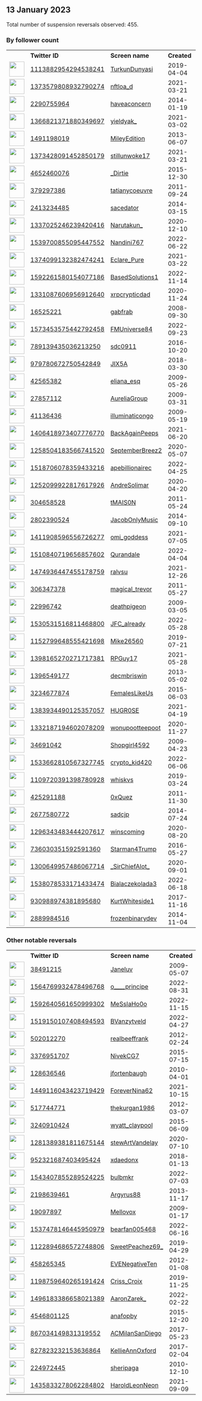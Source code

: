 
## 13 January 2023
Total number of suspension reversals observed: 455.

### By follower count
<table><tr><th></th><th align="left">Twitter ID</th><th align="left">Screen name</th>
<th align="left">Created</th><th align="left">Status</th><th align="left">Suspended</th><th align="left">Followers</th>
<tr><td><a href="https://pbs.twimg.com/profile_images/1389584741863759873/t-Ucqw8p_normal.jpg"><img src="https://pbs.twimg.com/profile_images/1389584741863759873/t-Ucqw8p_normal.jpg" width="40px" height="40px" align="center"/></a></td><td><a href="https://twitter.com/intent/user?user_id=1113882954294538241">1113882954294538241</a></td><td><a href="https://twitter.com/TurkunDunyasi">TurkunDunyasi</a></td><td>2019-04-04</td><td align="center"></td><td>2023-01-09</td><td>105064</td></tr>
<tr><td><a href="https://pbs.twimg.com/profile_images/1546236224972546048/QxSbUayp_normal.jpg"><img src="https://pbs.twimg.com/profile_images/1546236224972546048/QxSbUayp_normal.jpg" width="40px" height="40px" align="center"/></a></td><td><a href="https://twitter.com/intent/user?user_id=1373579808932790274">1373579808932790274</a></td><td><a href="https://twitter.com/nftloa_d">nftloa_d</a></td><td>2021-03-21</td><td align="center"></td><td>2023-01-09</td><td>46989</td></tr>
<tr><td><a href="https://pbs.twimg.com/profile_images/1419624665211879424/RCRrKihx_normal.jpg"><img src="https://pbs.twimg.com/profile_images/1419624665211879424/RCRrKihx_normal.jpg" width="40px" height="40px" align="center"/></a></td><td><a href="https://twitter.com/intent/user?user_id=2290755964">2290755964</a></td><td><a href="https://twitter.com/haveaconcern">haveaconcern</a></td><td>2014-01-19</td><td align="center"></td><td>2022-12-29</td><td>41253</td></tr>
<tr><td><a href="https://pbs.twimg.com/profile_images/1618279439388786691/MX12v98d_normal.jpg"><img src="https://pbs.twimg.com/profile_images/1618279439388786691/MX12v98d_normal.jpg" width="40px" height="40px" align="center"/></a></td><td><a href="https://twitter.com/intent/user?user_id=1366821371880349697">1366821371880349697</a></td><td><a href="https://twitter.com/yieldyak_">yieldyak_</a></td><td>2021-03-02</td><td align="center"></td><td>2022-12-19</td><td>25157</td></tr>
<tr><td><a href="https://pbs.twimg.com/profile_images/1614068672498114563/ypFgCyFV_normal.jpg"><img src="https://pbs.twimg.com/profile_images/1614068672498114563/ypFgCyFV_normal.jpg" width="40px" height="40px" align="center"/></a></td><td><a href="https://twitter.com/intent/user?user_id=1491198019">1491198019</a></td><td><a href="https://twitter.com/MileyEdition">MileyEdition</a></td><td>2013-06-07</td><td align="center"></td><td>2022-09-16</td><td>22081</td></tr>
<tr><td><a href="https://pbs.twimg.com/profile_images/1601956483624730624/awe4gVK__normal.jpg"><img src="https://pbs.twimg.com/profile_images/1601956483624730624/awe4gVK__normal.jpg" width="40px" height="40px" align="center"/></a></td><td><a href="https://twitter.com/intent/user?user_id=1373428091452850179">1373428091452850179</a></td><td><a href="https://twitter.com/stillunwoke17">stillunwoke17</a></td><td>2021-03-21</td><td align="center"></td><td>2022-12-28</td><td>22016</td></tr>
<tr><td><a href="https://pbs.twimg.com/profile_images/1115373411738501120/PrxaC2Hi_normal.jpg"><img src="https://pbs.twimg.com/profile_images/1115373411738501120/PrxaC2Hi_normal.jpg" width="40px" height="40px" align="center"/></a></td><td><a href="https://twitter.com/intent/user?user_id=4652460076">4652460076</a></td><td><a href="https://twitter.com/_Dirtie">_Dirtie</a></td><td>2015-12-30</td><td align="center"></td><td>2023-01-09</td><td>18642</td></tr>
<tr><td><a href="https://pbs.twimg.com/profile_images/1625760149/photo-Tatiana_normal.jpg"><img src="https://pbs.twimg.com/profile_images/1625760149/photo-Tatiana_normal.jpg" width="40px" height="40px" align="center"/></a></td><td><a href="https://twitter.com/intent/user?user_id=379297386">379297386</a></td><td><a href="https://twitter.com/tatianycoeuvre">tatianycoeuvre</a></td><td>2011-09-24</td><td align="center"></td><td>2022-05-28</td><td>16454</td></tr>
<tr><td><a href="https://pbs.twimg.com/profile_images/1531710193683374083/f2Y1cyg6_normal.jpg"><img src="https://pbs.twimg.com/profile_images/1531710193683374083/f2Y1cyg6_normal.jpg" width="40px" height="40px" align="center"/></a></td><td><a href="https://twitter.com/intent/user?user_id=2413234485">2413234485</a></td><td><a href="https://twitter.com/sacedator">sacedator</a></td><td>2014-03-15</td><td align="center"></td><td>2023-01-09</td><td>15824</td></tr>
<tr><td><a href="https://pbs.twimg.com/profile_images/1618279733648838656/w6mT4VnV_normal.jpg"><img src="https://pbs.twimg.com/profile_images/1618279733648838656/w6mT4VnV_normal.jpg" width="40px" height="40px" align="center"/></a></td><td><a href="https://twitter.com/intent/user?user_id=1337025246239420416">1337025246239420416</a></td><td><a href="https://twitter.com/Narutakun_">Narutakun_</a></td><td>2020-12-10</td><td align="center"></td><td>2022-11-19</td><td>15676</td></tr>
<tr><td><a href="https://pbs.twimg.com/profile_images/1556339920314085376/iSGXULTg_normal.jpg"><img src="https://pbs.twimg.com/profile_images/1556339920314085376/iSGXULTg_normal.jpg" width="40px" height="40px" align="center"/></a></td><td><a href="https://twitter.com/intent/user?user_id=1539700855095447552">1539700855095447552</a></td><td><a href="https://twitter.com/Nandini767">Nandini767</a></td><td>2022-06-22</td><td align="center"></td><td>2023-01-08</td><td>15466</td></tr>
<tr><td><a href="https://pbs.twimg.com/profile_images/1583916407611305984/V7D46QuK_normal.jpg"><img src="https://pbs.twimg.com/profile_images/1583916407611305984/V7D46QuK_normal.jpg" width="40px" height="40px" align="center"/></a></td><td><a href="https://twitter.com/intent/user?user_id=1374099132382474241">1374099132382474241</a></td><td><a href="https://twitter.com/Eclare_Pure">Eclare_Pure</a></td><td>2021-03-22</td><td align="center"></td><td>2022-12-04</td><td>13038</td></tr>
<tr><td><a href="https://pbs.twimg.com/profile_images/1615247405988909056/BQxfvg2P_normal.jpg"><img src="https://pbs.twimg.com/profile_images/1615247405988909056/BQxfvg2P_normal.jpg" width="40px" height="40px" align="center"/></a></td><td><a href="https://twitter.com/intent/user?user_id=1592261580154077186">1592261580154077186</a></td><td><a href="https://twitter.com/BasedSolutions1">BasedSolutions1</a></td><td>2022-11-14</td><td align="center"></td><td>2023-01-07</td><td>12125</td></tr>
<tr><td><a href="https://pbs.twimg.com/profile_images/1614281218199093250/kUz98nIQ_normal.jpg"><img src="https://pbs.twimg.com/profile_images/1614281218199093250/kUz98nIQ_normal.jpg" width="40px" height="40px" align="center"/></a></td><td><a href="https://twitter.com/intent/user?user_id=1331087606956912640">1331087606956912640</a></td><td><a href="https://twitter.com/xrpcrypticdad">xrpcrypticdad</a></td><td>2020-11-24</td><td align="center"></td><td>2022-10-29</td><td>10724</td></tr>
<tr><td><a href="https://pbs.twimg.com/profile_images/1613624873439399936/WIwfIbzW_normal.jpg"><img src="https://pbs.twimg.com/profile_images/1613624873439399936/WIwfIbzW_normal.jpg" width="40px" height="40px" align="center"/></a></td><td><a href="https://twitter.com/intent/user?user_id=16525221">16525221</a></td><td><a href="https://twitter.com/gabfrab">gabfrab</a></td><td>2008-09-30</td><td align="center"></td><td>2023-01-12</td><td>10615</td></tr>
<tr><td><a href="https://pbs.twimg.com/profile_images/1620392074649665536/CO9Xcs4O_normal.jpg"><img src="https://pbs.twimg.com/profile_images/1620392074649665536/CO9Xcs4O_normal.jpg" width="40px" height="40px" align="center"/></a></td><td><a href="https://twitter.com/intent/user?user_id=1573453575442792458">1573453575442792458</a></td><td><a href="https://twitter.com/FMUniverse84">FMUniverse84</a></td><td>2022-09-23</td><td align="center"></td><td>2023-01-10</td><td>9786</td></tr>
<tr><td><a href="https://pbs.twimg.com/profile_images/951587157310935040/LebuDghX_normal.jpg"><img src="https://pbs.twimg.com/profile_images/951587157310935040/LebuDghX_normal.jpg" width="40px" height="40px" align="center"/></a></td><td><a href="https://twitter.com/intent/user?user_id=789139435036213250">789139435036213250</a></td><td><a href="https://twitter.com/sdc0911">sdc0911</a></td><td>2016-10-20</td><td align="center"></td><td></td><td>8915</td></tr>
<tr><td><a href="https://pbs.twimg.com/profile_images/1570701595960131585/A5wUTNEj_normal.jpg"><img src="https://pbs.twimg.com/profile_images/1570701595960131585/A5wUTNEj_normal.jpg" width="40px" height="40px" align="center"/></a></td><td><a href="https://twitter.com/intent/user?user_id=979780672750542849">979780672750542849</a></td><td><a href="https://twitter.com/JIX5A">JIX5A</a></td><td>2018-03-30</td><td align="center"></td><td>2022-10-06</td><td>8498</td></tr>
<tr><td><a href="https://pbs.twimg.com/profile_images/1613904830950408198/QlFaGeIT_normal.jpg"><img src="https://pbs.twimg.com/profile_images/1613904830950408198/QlFaGeIT_normal.jpg" width="40px" height="40px" align="center"/></a></td><td><a href="https://twitter.com/intent/user?user_id=42565382">42565382</a></td><td><a href="https://twitter.com/eliana_esq">eliana_esq</a></td><td>2009-05-26</td><td align="center"></td><td>2023-01-09</td><td>8010</td></tr>
<tr><td><a href="https://pbs.twimg.com/profile_images/719585101999435777/BEuAL3si_normal.jpg"><img src="https://pbs.twimg.com/profile_images/719585101999435777/BEuAL3si_normal.jpg" width="40px" height="40px" align="center"/></a></td><td><a href="https://twitter.com/intent/user?user_id=27857112">27857112</a></td><td><a href="https://twitter.com/AureliaGroup">AureliaGroup</a></td><td>2009-03-31</td><td align="center"></td><td></td><td>7614</td></tr>
<tr><td><a href="https://pbs.twimg.com/profile_images/1613168047606439936/rtVJyF5C_normal.png"><img src="https://pbs.twimg.com/profile_images/1613168047606439936/rtVJyF5C_normal.png" width="40px" height="40px" align="center"/></a></td><td><a href="https://twitter.com/intent/user?user_id=41136436">41136436</a></td><td><a href="https://twitter.com/illuminaticongo">illuminaticongo</a></td><td>2009-05-19</td><td align="center"></td><td>2023-01-12</td><td>7063</td></tr>
<tr><td><a href="https://pbs.twimg.com/profile_images/1518361760612376578/D-dYS3X__normal.jpg"><img src="https://pbs.twimg.com/profile_images/1518361760612376578/D-dYS3X__normal.jpg" width="40px" height="40px" align="center"/></a></td><td><a href="https://twitter.com/intent/user?user_id=1406418973407776770">1406418973407776770</a></td><td><a href="https://twitter.com/BackAgainPeeps">BackAgainPeeps</a></td><td>2021-06-20</td><td align="center"></td><td>2022-05-19</td><td>7059</td></tr>
<tr><td><a href="https://pbs.twimg.com/profile_images/1299501813809414144/m6QdJCkb_normal.jpg"><img src="https://pbs.twimg.com/profile_images/1299501813809414144/m6QdJCkb_normal.jpg" width="40px" height="40px" align="center"/></a></td><td><a href="https://twitter.com/intent/user?user_id=1258504183566741520">1258504183566741520</a></td><td><a href="https://twitter.com/SeptemberBreez2">SeptemberBreez2</a></td><td>2020-05-07</td><td align="center"></td><td>2023-01-09</td><td>6323</td></tr>
<tr><td><a href="https://pbs.twimg.com/profile_images/1608520773496365058/Fg2DiGxX_normal.jpg"><img src="https://pbs.twimg.com/profile_images/1608520773496365058/Fg2DiGxX_normal.jpg" width="40px" height="40px" align="center"/></a></td><td><a href="https://twitter.com/intent/user?user_id=1518706078359433216">1518706078359433216</a></td><td><a href="https://twitter.com/apebillionairec">apebillionairec</a></td><td>2022-04-25</td><td align="center"></td><td>2023-01-13</td><td>5842</td></tr>
<tr><td><a href="https://pbs.twimg.com/profile_images/1612541588944592915/RPJmrX52_normal.jpg"><img src="https://pbs.twimg.com/profile_images/1612541588944592915/RPJmrX52_normal.jpg" width="40px" height="40px" align="center"/></a></td><td><a href="https://twitter.com/intent/user?user_id=1252099922817617926">1252099922817617926</a></td><td><a href="https://twitter.com/AndreSolimar">AndreSolimar</a></td><td>2020-04-20</td><td align="center"></td><td>2023-01-03</td><td>5724</td></tr>
<tr><td><a href="https://pbs.twimg.com/profile_images/1601297364152733696/-5hRbqHg_normal.jpg"><img src="https://pbs.twimg.com/profile_images/1601297364152733696/-5hRbqHg_normal.jpg" width="40px" height="40px" align="center"/></a></td><td><a href="https://twitter.com/intent/user?user_id=304658528">304658528</a></td><td><a href="https://twitter.com/tMAIS0N">tMAIS0N</a></td><td>2011-05-24</td><td align="center"></td><td>2023-01-13</td><td>5539</td></tr>
<tr><td><a href="https://pbs.twimg.com/profile_images/1563694410155663360/wGF_IT-g_normal.jpg"><img src="https://pbs.twimg.com/profile_images/1563694410155663360/wGF_IT-g_normal.jpg" width="40px" height="40px" align="center"/></a></td><td><a href="https://twitter.com/intent/user?user_id=2802390524">2802390524</a></td><td><a href="https://twitter.com/JacobOnlyMusic">JacobOnlyMusic</a></td><td>2014-09-10</td><td align="center"></td><td>2023-01-10</td><td>5388</td></tr>
<tr><td><a href="https://pbs.twimg.com/profile_images/1589031940111278080/YCKZEXrV_normal.jpg"><img src="https://pbs.twimg.com/profile_images/1589031940111278080/YCKZEXrV_normal.jpg" width="40px" height="40px" align="center"/></a></td><td><a href="https://twitter.com/intent/user?user_id=1411908596556726277">1411908596556726277</a></td><td><a href="https://twitter.com/omi_goddess">omi_goddess</a></td><td>2021-07-05</td><td align="center"></td><td>2023-01-10</td><td>5242</td></tr>
<tr><td><a href="https://pbs.twimg.com/profile_images/1584556255154257920/C9cWV3vZ_normal.jpg"><img src="https://pbs.twimg.com/profile_images/1584556255154257920/C9cWV3vZ_normal.jpg" width="40px" height="40px" align="center"/></a></td><td><a href="https://twitter.com/intent/user?user_id=1510840719656857602">1510840719656857602</a></td><td><a href="https://twitter.com/Qurandale">Qurandale</a></td><td>2022-04-04</td><td align="center"></td><td>2023-01-10</td><td>5006</td></tr>
<tr><td><a href="https://pbs.twimg.com/profile_images/1620883860140466176/4FpvQhTW_normal.jpg"><img src="https://pbs.twimg.com/profile_images/1620883860140466176/4FpvQhTW_normal.jpg" width="40px" height="40px" align="center"/></a></td><td><a href="https://twitter.com/intent/user?user_id=1474936447455178759">1474936447455178759</a></td><td><a href="https://twitter.com/ralvsu">ralvsu</a></td><td>2021-12-26</td><td align="center"></td><td>2023-01-12</td><td>4681</td></tr>
<tr><td><a href="https://pbs.twimg.com/profile_images/1618473942938681344/aV3sZZhy_normal.jpg"><img src="https://pbs.twimg.com/profile_images/1618473942938681344/aV3sZZhy_normal.jpg" width="40px" height="40px" align="center"/></a></td><td><a href="https://twitter.com/intent/user?user_id=306347378">306347378</a></td><td><a href="https://twitter.com/magical_trevor">magical_trevor</a></td><td>2011-05-27</td><td align="center"></td><td></td><td>4640</td></tr>
<tr><td><a href="https://pbs.twimg.com/profile_images/1622628220758806530/W1z0_Dl8_normal.png"><img src="https://pbs.twimg.com/profile_images/1622628220758806530/W1z0_Dl8_normal.png" width="40px" height="40px" align="center"/></a></td><td><a href="https://twitter.com/intent/user?user_id=22996742">22996742</a></td><td><a href="https://twitter.com/deathpigeon">deathpigeon</a></td><td>2009-03-05</td><td align="center"></td><td>2023-01-09</td><td>4636</td></tr>
<tr><td><a href="https://pbs.twimg.com/profile_images/1557842828524388355/3ne3VT8G_normal.jpg"><img src="https://pbs.twimg.com/profile_images/1557842828524388355/3ne3VT8G_normal.jpg" width="40px" height="40px" align="center"/></a></td><td><a href="https://twitter.com/intent/user?user_id=1530531516811468800">1530531516811468800</a></td><td><a href="https://twitter.com/JFC_already">JFC_already</a></td><td>2022-05-28</td><td align="center"></td><td>2023-01-09</td><td>4629</td></tr>
<tr><td><a href="https://pbs.twimg.com/profile_images/1316936314483281921/6_VDQ-pv_normal.jpg"><img src="https://pbs.twimg.com/profile_images/1316936314483281921/6_VDQ-pv_normal.jpg" width="40px" height="40px" align="center"/></a></td><td><a href="https://twitter.com/intent/user?user_id=1152799648555421698">1152799648555421698</a></td><td><a href="https://twitter.com/Mike26560">Mike26560</a></td><td>2019-07-21</td><td align="center"></td><td>2022-12-25</td><td>4111</td></tr>
<tr><td><a href="https://pbs.twimg.com/profile_images/1613371663298736131/jrxILuwp_normal.png"><img src="https://pbs.twimg.com/profile_images/1613371663298736131/jrxILuwp_normal.png" width="40px" height="40px" align="center"/></a></td><td><a href="https://twitter.com/intent/user?user_id=1398165270271717381">1398165270271717381</a></td><td><a href="https://twitter.com/RPGuy17">RPGuy17</a></td><td>2021-05-28</td><td align="center"></td><td>2023-01-10</td><td>3980</td></tr>
<tr><td><a href="https://pbs.twimg.com/profile_images/1599062663442534400/WFJOp7cS_normal.jpg"><img src="https://pbs.twimg.com/profile_images/1599062663442534400/WFJOp7cS_normal.jpg" width="40px" height="40px" align="center"/></a></td><td><a href="https://twitter.com/intent/user?user_id=1396549177">1396549177</a></td><td><a href="https://twitter.com/decmbriswin">decmbriswin</a></td><td>2013-05-02</td><td align="center"></td><td>2022-12-22</td><td>3831</td></tr>
<tr><td><a href="https://pbs.twimg.com/profile_images/989617369138974720/M3_rHmrO_normal.jpg"><img src="https://pbs.twimg.com/profile_images/989617369138974720/M3_rHmrO_normal.jpg" width="40px" height="40px" align="center"/></a></td><td><a href="https://twitter.com/intent/user?user_id=3234677874">3234677874</a></td><td><a href="https://twitter.com/FemalesLikeUs">FemalesLikeUs</a></td><td>2015-06-03</td><td align="center">👋</td><td></td><td>3801</td></tr>
<tr><td><a href="https://pbs.twimg.com/profile_images/1620639336227127298/3MktOTUZ_normal.jpg"><img src="https://pbs.twimg.com/profile_images/1620639336227127298/3MktOTUZ_normal.jpg" width="40px" height="40px" align="center"/></a></td><td><a href="https://twitter.com/intent/user?user_id=1383934490125357057">1383934490125357057</a></td><td><a href="https://twitter.com/HUGR0SE">HUGR0SE</a></td><td>2021-04-19</td><td align="center"></td><td>2023-01-10</td><td>3732</td></tr>
<tr><td><a href="https://pbs.twimg.com/profile_images/1621520859491082246/MET8lNfb_normal.jpg"><img src="https://pbs.twimg.com/profile_images/1621520859491082246/MET8lNfb_normal.jpg" width="40px" height="40px" align="center"/></a></td><td><a href="https://twitter.com/intent/user?user_id=1332187194602078209">1332187194602078209</a></td><td><a href="https://twitter.com/wonupootteepoot">wonupootteepoot</a></td><td>2020-11-27</td><td align="center"></td><td>2023-01-01</td><td>3514</td></tr>
<tr><td><a href="https://pbs.twimg.com/profile_images/1296129628474466306/tj2SR3pz_normal.jpg"><img src="https://pbs.twimg.com/profile_images/1296129628474466306/tj2SR3pz_normal.jpg" width="40px" height="40px" align="center"/></a></td><td><a href="https://twitter.com/intent/user?user_id=34691042">34691042</a></td><td><a href="https://twitter.com/Shopgirl4592">Shopgirl4592</a></td><td>2009-04-23</td><td align="center"></td><td>2023-01-08</td><td>3368</td></tr>
<tr><td><a href="https://pbs.twimg.com/profile_images/1605790370301976577/3LEHHZrb_normal.png"><img src="https://pbs.twimg.com/profile_images/1605790370301976577/3LEHHZrb_normal.png" width="40px" height="40px" align="center"/></a></td><td><a href="https://twitter.com/intent/user?user_id=1533662810567327745">1533662810567327745</a></td><td><a href="https://twitter.com/crypto_kid420">crypto_kid420</a></td><td>2022-06-06</td><td align="center"></td><td>2023-01-13</td><td>3313</td></tr>
<tr><td><a href="https://pbs.twimg.com/profile_images/1618561294252273664/3MmWYfiX_normal.jpg"><img src="https://pbs.twimg.com/profile_images/1618561294252273664/3MmWYfiX_normal.jpg" width="40px" height="40px" align="center"/></a></td><td><a href="https://twitter.com/intent/user?user_id=1109720391398780928">1109720391398780928</a></td><td><a href="https://twitter.com/whiskvs">whiskvs</a></td><td>2019-03-24</td><td align="center">🔒</td><td>2022-11-17</td><td>3040</td></tr>
<tr><td><a href="https://pbs.twimg.com/profile_images/1464339802573180932/z8iEmpFz_normal.jpg"><img src="https://pbs.twimg.com/profile_images/1464339802573180932/z8iEmpFz_normal.jpg" width="40px" height="40px" align="center"/></a></td><td><a href="https://twitter.com/intent/user?user_id=425291188">425291188</a></td><td><a href="https://twitter.com/0xQuez">0xQuez</a></td><td>2011-11-30</td><td align="center"></td><td>2023-01-12</td><td>3035</td></tr>
<tr><td><a href="https://pbs.twimg.com/profile_images/1289228625385070593/J1ydcd_k_normal.jpg"><img src="https://pbs.twimg.com/profile_images/1289228625385070593/J1ydcd_k_normal.jpg" width="40px" height="40px" align="center"/></a></td><td><a href="https://twitter.com/intent/user?user_id=2677580772">2677580772</a></td><td><a href="https://twitter.com/sadcjp">sadcjp</a></td><td>2014-07-24</td><td align="center"></td><td>2022-10-21</td><td>3014</td></tr>
<tr><td><a href="https://pbs.twimg.com/profile_images/1614150311287099392/gK-GNNTR_normal.jpg"><img src="https://pbs.twimg.com/profile_images/1614150311287099392/gK-GNNTR_normal.jpg" width="40px" height="40px" align="center"/></a></td><td><a href="https://twitter.com/intent/user?user_id=1296343483444207617">1296343483444207617</a></td><td><a href="https://twitter.com/winscoming">winscoming</a></td><td>2020-08-20</td><td align="center">🔒</td><td>2022-11-18</td><td>2935</td></tr>
<tr><td><a href="https://pbs.twimg.com/profile_images/1616155575536214016/9JPvrhwz_normal.jpg"><img src="https://pbs.twimg.com/profile_images/1616155575536214016/9JPvrhwz_normal.jpg" width="40px" height="40px" align="center"/></a></td><td><a href="https://twitter.com/intent/user?user_id=736030351592591360">736030351592591360</a></td><td><a href="https://twitter.com/Starman4Trump">Starman4Trump</a></td><td>2016-05-27</td><td align="center"></td><td></td><td>2732</td></tr>
<tr><td><a href="https://pbs.twimg.com/profile_images/1619402314389008384/Df6D90ar_normal.jpg"><img src="https://pbs.twimg.com/profile_images/1619402314389008384/Df6D90ar_normal.jpg" width="40px" height="40px" align="center"/></a></td><td><a href="https://twitter.com/intent/user?user_id=1300649957486067714">1300649957486067714</a></td><td><a href="https://twitter.com/_SirChiefAlot_">_SirChiefAlot_</a></td><td>2020-09-01</td><td align="center"></td><td>2023-01-08</td><td>2725</td></tr>
<tr><td><a href="https://pbs.twimg.com/profile_images/1582986204894662656/tV-_lxWE_normal.jpg"><img src="https://pbs.twimg.com/profile_images/1582986204894662656/tV-_lxWE_normal.jpg" width="40px" height="40px" align="center"/></a></td><td><a href="https://twitter.com/intent/user?user_id=1538078533171433474">1538078533171433474</a></td><td><a href="https://twitter.com/Bialaczekolada3">Bialaczekolada3</a></td><td>2022-06-18</td><td align="center"></td><td>2022-12-12</td><td>2643</td></tr>
<tr><td><a href="https://pbs.twimg.com/profile_images/944675147302150144/YxHd2BQ4_normal.jpg"><img src="https://pbs.twimg.com/profile_images/944675147302150144/YxHd2BQ4_normal.jpg" width="40px" height="40px" align="center"/></a></td><td><a href="https://twitter.com/intent/user?user_id=930988974381895680">930988974381895680</a></td><td><a href="https://twitter.com/KurtWhiteside1">KurtWhiteside1</a></td><td>2017-11-16</td><td align="center"></td><td></td><td>2612</td></tr>
<tr><td><a href="https://pbs.twimg.com/profile_images/1048244525502816256/EuIwAowm_normal.jpg"><img src="https://pbs.twimg.com/profile_images/1048244525502816256/EuIwAowm_normal.jpg" width="40px" height="40px" align="center"/></a></td><td><a href="https://twitter.com/intent/user?user_id=2889984516">2889984516</a></td><td><a href="https://twitter.com/frozenbinarydev">frozenbinarydev</a></td><td>2014-11-04</td><td align="center"></td><td></td><td>2470</td></tr>
</table>

### Other notable reversals
<table><tr><th></th><th align="left">Twitter ID</th><th align="left">Screen name</th>
<th align="left">Created</th><th align="left">Status</th><th align="left">Suspended</th><th align="left">Followers</th>
<tr><td><a href="https://pbs.twimg.com/profile_images/667094326011269121/2OjQ6xq7_normal.jpg"><img src="https://pbs.twimg.com/profile_images/667094326011269121/2OjQ6xq7_normal.jpg" width="40px" height="40px" align="center"/></a></td><td><a href="https://twitter.com/intent/user?user_id=38491215">38491215</a></td><td><a href="https://twitter.com/Janeluv">Janeluv</a></td><td>2009-05-07</td><td align="center"></td><td>2023-01-10</td><td>2277</td></tr>
<tr><td><a href="https://pbs.twimg.com/profile_images/1564969159569690624/qjyIItrN_normal.jpg"><img src="https://pbs.twimg.com/profile_images/1564969159569690624/qjyIItrN_normal.jpg" width="40px" height="40px" align="center"/></a></td><td><a href="https://twitter.com/intent/user?user_id=1564769932478496768">1564769932478496768</a></td><td><a href="https://twitter.com/o____principe">o____principe</a></td><td>2022-08-31</td><td align="center"></td><td>2023-01-09</td><td>170</td></tr>
<tr><td><a href="https://pbs.twimg.com/profile_images/1593069957495095296/OVRdxyc7_normal.jpg"><img src="https://pbs.twimg.com/profile_images/1593069957495095296/OVRdxyc7_normal.jpg" width="40px" height="40px" align="center"/></a></td><td><a href="https://twitter.com/intent/user?user_id=1592640561650999302">1592640561650999302</a></td><td><a href="https://twitter.com/MeSsIaHo0o">MeSsIaHo0o</a></td><td>2022-11-15</td><td align="center"></td><td>2023-01-12</td><td>81</td></tr>
<tr><td><a href="https://pbs.twimg.com/profile_images/1520197849991966720/Ukw4Wibb_normal.jpg"><img src="https://pbs.twimg.com/profile_images/1520197849991966720/Ukw4Wibb_normal.jpg" width="40px" height="40px" align="center"/></a></td><td><a href="https://twitter.com/intent/user?user_id=1519150107408494593">1519150107408494593</a></td><td><a href="https://twitter.com/BVanzytveld">BVanzytveld</a></td><td>2022-04-27</td><td align="center"></td><td>2023-01-09</td><td>1009</td></tr>
<tr><td><a href="https://pbs.twimg.com/profile_images/851252597281271808/shUNU5aW_normal.jpg"><img src="https://pbs.twimg.com/profile_images/851252597281271808/shUNU5aW_normal.jpg" width="40px" height="40px" align="center"/></a></td><td><a href="https://twitter.com/intent/user?user_id=502012270">502012270</a></td><td><a href="https://twitter.com/realbeeffrank">realbeeffrank</a></td><td>2012-02-24</td><td align="center"></td><td>2023-01-06</td><td>228</td></tr>
<tr><td><a href="https://pbs.twimg.com/profile_images/1508315452774178817/BmRelsXO_normal.jpg"><img src="https://pbs.twimg.com/profile_images/1508315452774178817/BmRelsXO_normal.jpg" width="40px" height="40px" align="center"/></a></td><td><a href="https://twitter.com/intent/user?user_id=3376951707">3376951707</a></td><td><a href="https://twitter.com/NivekCG7">NivekCG7</a></td><td>2015-07-15</td><td align="center">🚫</td><td>2023-01-09</td><td>899</td></tr>
<tr><td><a href="https://pbs.twimg.com/profile_images/452980972380643328/yW5D-vq5_normal.jpeg"><img src="https://pbs.twimg.com/profile_images/452980972380643328/yW5D-vq5_normal.jpeg" width="40px" height="40px" align="center"/></a></td><td><a href="https://twitter.com/intent/user?user_id=128636546">128636546</a></td><td><a href="https://twitter.com/jfortenbaugh">jfortenbaugh</a></td><td>2010-04-01</td><td align="center"></td><td>2023-01-12</td><td>533</td></tr>
<tr><td><a href="https://pbs.twimg.com/profile_images/1620559169639047171/-PJvuv-k_normal.jpg"><img src="https://pbs.twimg.com/profile_images/1620559169639047171/-PJvuv-k_normal.jpg" width="40px" height="40px" align="center"/></a></td><td><a href="https://twitter.com/intent/user?user_id=1449116043423719429">1449116043423719429</a></td><td><a href="https://twitter.com/ForeverNina62">ForeverNina62</a></td><td>2021-10-15</td><td align="center"></td><td>2023-01-12</td><td>198</td></tr>
<tr><td><a href="https://pbs.twimg.com/profile_images/1611824932811378688/o6LhzxDx_normal.jpg"><img src="https://pbs.twimg.com/profile_images/1611824932811378688/o6LhzxDx_normal.jpg" width="40px" height="40px" align="center"/></a></td><td><a href="https://twitter.com/intent/user?user_id=517744771">517744771</a></td><td><a href="https://twitter.com/thekurgan1986">thekurgan1986</a></td><td>2012-03-07</td><td align="center"></td><td>2023-01-08</td><td>118</td></tr>
<tr><td><a href="https://pbs.twimg.com/profile_images/1329357843523194885/RAq5ucCm_normal.jpg"><img src="https://pbs.twimg.com/profile_images/1329357843523194885/RAq5ucCm_normal.jpg" width="40px" height="40px" align="center"/></a></td><td><a href="https://twitter.com/intent/user?user_id=3240910424">3240910424</a></td><td><a href="https://twitter.com/wyatt_claypool">wyatt_claypool</a></td><td>2015-06-09</td><td align="center"></td><td>2023-01-11</td><td>2208</td></tr>
<tr><td><a href="https://pbs.twimg.com/profile_images/1478087929004179457/trt-pFHN_normal.jpg"><img src="https://pbs.twimg.com/profile_images/1478087929004179457/trt-pFHN_normal.jpg" width="40px" height="40px" align="center"/></a></td><td><a href="https://twitter.com/intent/user?user_id=1281389381811675144">1281389381811675144</a></td><td><a href="https://twitter.com/stewArtVandelay">stewArtVandelay</a></td><td>2020-07-10</td><td align="center"></td><td>2022-12-17</td><td>277</td></tr>
<tr><td><a href="https://pbs.twimg.com/profile_images/1609938625063419904/LJ-huRJq_normal.jpg"><img src="https://pbs.twimg.com/profile_images/1609938625063419904/LJ-huRJq_normal.jpg" width="40px" height="40px" align="center"/></a></td><td><a href="https://twitter.com/intent/user?user_id=952321687403495424">952321687403495424</a></td><td><a href="https://twitter.com/xdaedonx">xdaedonx</a></td><td>2018-01-13</td><td align="center"></td><td>2023-01-09</td><td>237</td></tr>
<tr><td><a href="https://pbs.twimg.com/profile_images/1543409026901282818/MbCB4eBl_normal.jpg"><img src="https://pbs.twimg.com/profile_images/1543409026901282818/MbCB4eBl_normal.jpg" width="40px" height="40px" align="center"/></a></td><td><a href="https://twitter.com/intent/user?user_id=1543407855289524225">1543407855289524225</a></td><td><a href="https://twitter.com/bulbmkr">bulbmkr</a></td><td>2022-07-03</td><td align="center"></td><td>2023-01-01</td><td>38</td></tr>
<tr><td><a href="https://pbs.twimg.com/profile_images/1179899722766721025/vitXCz61_normal.jpg"><img src="https://pbs.twimg.com/profile_images/1179899722766721025/vitXCz61_normal.jpg" width="40px" height="40px" align="center"/></a></td><td><a href="https://twitter.com/intent/user?user_id=2198639461">2198639461</a></td><td><a href="https://twitter.com/Argyrus88">Argyrus88</a></td><td>2013-11-17</td><td align="center"></td><td>2022-10-14</td><td>49</td></tr>
<tr><td><a href="https://pbs.twimg.com/profile_images/1413137095367950338/GxM3cngQ_normal.jpg"><img src="https://pbs.twimg.com/profile_images/1413137095367950338/GxM3cngQ_normal.jpg" width="40px" height="40px" align="center"/></a></td><td><a href="https://twitter.com/intent/user?user_id=19097897">19097897</a></td><td><a href="https://twitter.com/Mellovox">Mellovox</a></td><td>2009-01-17</td><td align="center"></td><td>2023-01-08</td><td>223</td></tr>
<tr><td><a href="https://pbs.twimg.com/profile_images/1620840913843912729/JXQHdDZk_normal.jpg"><img src="https://pbs.twimg.com/profile_images/1620840913843912729/JXQHdDZk_normal.jpg" width="40px" height="40px" align="center"/></a></td><td><a href="https://twitter.com/intent/user?user_id=1537478146445950979">1537478146445950979</a></td><td><a href="https://twitter.com/bearfan005468">bearfan005468</a></td><td>2022-06-16</td><td align="center"></td><td>2023-01-09</td><td>1857</td></tr>
<tr><td><a href="https://pbs.twimg.com/profile_images/1597603953700753408/mpj2v2Pl_normal.jpg"><img src="https://pbs.twimg.com/profile_images/1597603953700753408/mpj2v2Pl_normal.jpg" width="40px" height="40px" align="center"/></a></td><td><a href="https://twitter.com/intent/user?user_id=1122894686572748806">1122894686572748806</a></td><td><a href="https://twitter.com/SweetPeachez69_">SweetPeachez69_</a></td><td>2019-04-29</td><td align="center"></td><td>2022-12-01</td><td>246</td></tr>
<tr><td><a href="https://pbs.twimg.com/profile_images/502934520237412352/PzYmiKcc_normal.jpeg"><img src="https://pbs.twimg.com/profile_images/502934520237412352/PzYmiKcc_normal.jpeg" width="40px" height="40px" align="center"/></a></td><td><a href="https://twitter.com/intent/user?user_id=458265345">458265345</a></td><td><a href="https://twitter.com/EVENegativeTen">EVENegativeTen</a></td><td>2012-01-08</td><td align="center"></td><td>2023-01-09</td><td>120</td></tr>
<tr><td><a href="https://pbs.twimg.com/profile_images/1198759901926834176/_gQIenU4_normal.jpg"><img src="https://pbs.twimg.com/profile_images/1198759901926834176/_gQIenU4_normal.jpg" width="40px" height="40px" align="center"/></a></td><td><a href="https://twitter.com/intent/user?user_id=1198759640265191424">1198759640265191424</a></td><td><a href="https://twitter.com/Criss_Croix">Criss_Croix</a></td><td>2019-11-25</td><td align="center"></td><td>2022-12-15</td><td>996</td></tr>
<tr><td><a href="https://pbs.twimg.com/profile_images/1496183618032611335/AiB1P7PB_normal.jpg"><img src="https://pbs.twimg.com/profile_images/1496183618032611335/AiB1P7PB_normal.jpg" width="40px" height="40px" align="center"/></a></td><td><a href="https://twitter.com/intent/user?user_id=1496183386658021389">1496183386658021389</a></td><td><a href="https://twitter.com/AaronZarek_">AaronZarek_</a></td><td>2022-02-22</td><td align="center"></td><td>2023-01-09</td><td>185</td></tr>
<tr><td><a href="https://pbs.twimg.com/profile_images/691936804363243520/3rViNNyw_normal.jpg"><img src="https://pbs.twimg.com/profile_images/691936804363243520/3rViNNyw_normal.jpg" width="40px" height="40px" align="center"/></a></td><td><a href="https://twitter.com/intent/user?user_id=4546801125">4546801125</a></td><td><a href="https://twitter.com/anafopby">anafopby</a></td><td>2015-12-20</td><td align="center"></td><td>2023-01-11</td><td>730</td></tr>
<tr><td><a href="https://pbs.twimg.com/profile_images/1616236755090538497/INaXQvRN_normal.jpg"><img src="https://pbs.twimg.com/profile_images/1616236755090538497/INaXQvRN_normal.jpg" width="40px" height="40px" align="center"/></a></td><td><a href="https://twitter.com/intent/user?user_id=867034149831319552">867034149831319552</a></td><td><a href="https://twitter.com/ACMilanSanDiego">ACMilanSanDiego</a></td><td>2017-05-23</td><td align="center"></td><td>2023-01-11</td><td>1257</td></tr>
<tr><td><a href="https://pbs.twimg.com/profile_images/827989566577528833/8x_l-ljP_normal.jpg"><img src="https://pbs.twimg.com/profile_images/827989566577528833/8x_l-ljP_normal.jpg" width="40px" height="40px" align="center"/></a></td><td><a href="https://twitter.com/intent/user?user_id=827823232153636864">827823232153636864</a></td><td><a href="https://twitter.com/KellieAnnOxford">KellieAnnOxford</a></td><td>2017-02-04</td><td align="center"></td><td>2023-01-07</td><td>2074</td></tr>
<tr><td><a href="https://pbs.twimg.com/profile_images/1364603901278846982/ZEQsdfAV_normal.jpg"><img src="https://pbs.twimg.com/profile_images/1364603901278846982/ZEQsdfAV_normal.jpg" width="40px" height="40px" align="center"/></a></td><td><a href="https://twitter.com/intent/user?user_id=224972445">224972445</a></td><td><a href="https://twitter.com/sheripaga">sheripaga</a></td><td>2010-12-10</td><td align="center"></td><td>2023-01-09</td><td>237</td></tr>
<tr><td><a href="https://pbs.twimg.com/profile_images/1585805036243881984/eO6MwcQ8_normal.jpg"><img src="https://pbs.twimg.com/profile_images/1585805036243881984/eO6MwcQ8_normal.jpg" width="40px" height="40px" align="center"/></a></td><td><a href="https://twitter.com/intent/user?user_id=1435833278062284802">1435833278062284802</a></td><td><a href="https://twitter.com/HaroldLeonNeon">HaroldLeonNeon</a></td><td>2021-09-09</td><td align="center"></td><td>2023-01-01</td><td>383</td></tr>
</table>
